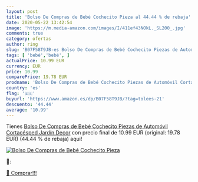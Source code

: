 ```yaml
---
layout: post
title: 'Bolso De Compras de Bebé Cochecito Pieza al 44.44 % de rebaja'
date: 2020-05-22 13:42:54
image: 'https://m.media-amazon.com/images/I/411ef43NOkL._SL200_.jpg'
comments: true
category: ofertas
author: ring
slug: 'B07F58T9JB-es Bolso De Compras de Bebé Cochecito Piezas de Automóvil...'
tags: [ 'bebé','bebé', ]
actualPrice: 10.99 EUR
currency: EUR
price: 10.99
comparePrice: 19.78 EUR
prodname: 'Bolso De Compras de Bebé Cochecito Piezas de Automóvil Cortacésped Jardín Decor'
country: 'es'
flag: '🇪🇸'
buyurl: 'https://www.amazon.es/dp/B07F58T9JB/?tag=tolees-21'
descuento: '44.44'
average: '10.99'
---
```


Tienes [Bolso De Compras de Bebé Cochecito Piezas de Automóvil Cortacésped Jardín Decor](https://www.amazon.es/dp/B07F58T9JB/?tag=tolees-21) con precio final de  10.99 EUR (original: 19.78 EUR) (44.44 %  de rebaja) aqui!

[![Bolso De Compras de Bebé Cochecito Pieza](https://m.media-amazon.com/images/I/411ef43NOkL._SL200_.jpg)](https://www.amazon.es/dp/B07F58T9JB/?tag=tolees-21)

🔎:


[🛒 Comprar!!!](https://www.amazon.es/dp/B07F58T9JB/?tag=tolees-21)

